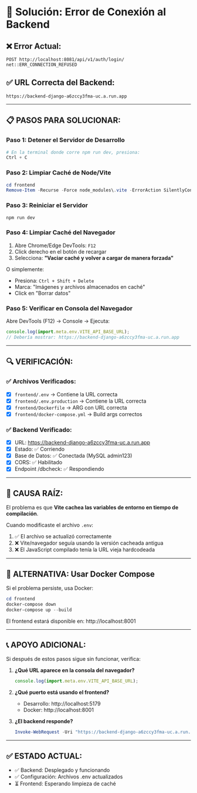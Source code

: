 # 🔧 Solución: Error de Conexión al Backend

## ❌ Error Actual:
```
POST http://localhost:8081/api/v1/auth/login/ net::ERR_CONNECTION_REFUSED
```

## ✅ URL Correcta del Backend:
```
https://backend-django-a6zccy3fma-uc.a.run.app
```

---

## 📋 PASOS PARA SOLUCIONAR:

### **Paso 1: Detener el Servidor de Desarrollo**
```powershell
# En la terminal donde corre npm run dev, presiona:
Ctrl + C
```

### **Paso 2: Limpiar Caché de Node/Vite**
```powershell
cd frontend
Remove-Item -Recurse -Force node_modules\.vite -ErrorAction SilentlyContinue
```

### **Paso 3: Reiniciar el Servidor**
```powershell
npm run dev
```

### **Paso 4: Limpiar Caché del Navegador**
1. Abre Chrome/Edge DevTools: `F12`
2. Click derecho en el botón de recargar
3. Selecciona: **"Vaciar caché y volver a cargar de manera forzada"**

O simplemente:
- Presiona: `Ctrl + Shift + Delete`
- Marca: "Imágenes y archivos almacenados en caché"
- Click en "Borrar datos"

### **Paso 5: Verificar en Consola del Navegador**
Abre DevTools (F12) → Console → Ejecuta:
```javascript
console.log(import.meta.env.VITE_API_BASE_URL);
// Debería mostrar: https://backend-django-a6zccy3fma-uc.a.run.app
```

---

## 🔍 VERIFICACIÓN:

### ✅ Archivos Verificados:
- [x] `frontend/.env` → Contiene la URL correcta
- [x] `frontend/.env.production` → Contiene la URL correcta  
- [x] `frontend/Dockerfile` → ARG con URL correcta
- [x] `frontend/docker-compose.yml` → Build args correctos

### ✅ Backend Verificado:
- [x] URL: https://backend-django-a6zccy3fma-uc.a.run.app
- [x] Estado: ✅ Corriendo
- [x] Base de Datos: ✅ Conectada (MySQL admin123)
- [x] CORS: ✅ Habilitado
- [x] Endpoint /dbcheck: ✅ Respondiendo

---

## 🎯 CAUSA RAÍZ:

El problema es que **Vite cachea las variables de entorno en tiempo de compilación**. 

Cuando modificaste el archivo `.env`:
1. ✅ El archivo se actualizó correctamente
2. ❌ Vite/navegador seguía usando la versión cacheada antigua
3. ❌ El JavaScript compilado tenía la URL vieja hardcodeada

---

## 🚀 ALTERNATIVA: Usar Docker Compose

Si el problema persiste, usa Docker:

```powershell
cd frontend
docker-compose down
docker-compose up --build
```

El frontend estará disponible en: http://localhost:8001

---

## 📞 APOYO ADICIONAL:

Si después de estos pasos sigue sin funcionar, verifica:

1. **¿Qué URL aparece en la consola del navegador?**
   ```javascript
   console.log(import.meta.env.VITE_API_BASE_URL);
   ```

2. **¿Qué puerto está usando el frontend?**
   - Desarrollo: http://localhost:5179
   - Docker: http://localhost:8001

3. **¿El backend responde?**
   ```powershell
   Invoke-WebRequest -Uri "https://backend-django-a6zccy3fma-uc.a.run.app/dbcheck"
   ```

---

## ✅ ESTADO ACTUAL:

- ✅ Backend: Desplegado y funcionando
- ✅ Configuración: Archivos .env actualizados
- ⏳ Frontend: Esperando limpieza de caché
